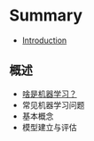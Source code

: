 # Summary

* [Introduction](README.md)

## 概述

* [啥是机器学习？](gai-shu/sha-shi-ji-qi-xue-xi-ff1f.md)
* 常见机器学习问题
* 基本概念
* 模型建立与评估

